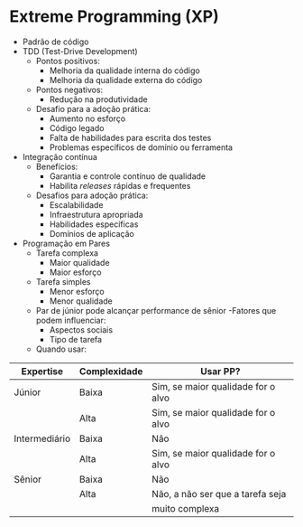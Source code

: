 
# Extreme Programming (XP)

* Padrão de código
* TDD (Test-Drive Development)
	- Pontos positivos:
		* Melhoria da qualidade interna do código
		* Melhoria da qualidade externa do código
	- Pontos negativos:
		* Redução na produtividade
	- Desafio para a adoção prática:
		* Aumento no esforço
		* Código legado
		* Falta de habilidades para escrita dos testes
		* Problemas específicos de domínio ou ferramenta
* Integração contínua
	- Benefícios:
		* Garantia e controle contínuo de qualidade
		* Habilita _releases_ rápidas e frequentes
	- Desafios para adoção prática:
		* Escalabilidade
		* Infraestrutura apropriada
		* Habilidades específicas
		* Domínios de aplicação
* Programação em Pares
	- Tarefa complexa
		* Maior qualidade
		* Maior esforço
	- Tarefa simples
		* Menor esforço 
		* Menor qualidade
	- Par de júnior pode alcançar performance de sênior
	-Fatores que podem influenciar:
		* Aspectos sociais
		* Tipo de tarefa
	- Quando usar:

| Expertise     | Complexidade | Usar PP?                           |
| ---------     | ------------ | ---------------------------------- |
|  Júnior       |    Baixa     | Sim, se maior qualidade for o alvo |
|               |    Alta      | Sim, se maior qualidade for o alvo |
| Intermediário |    Baixa     |                Não                 |
|               |    Alta      | Sim, se maior qualidade for o alvo |
|    Sênior     |    Baixa     |                Não                 |
|               |    Alta      | Não, a não ser que a tarefa seja   |
|               |              | muito complexa                     |
